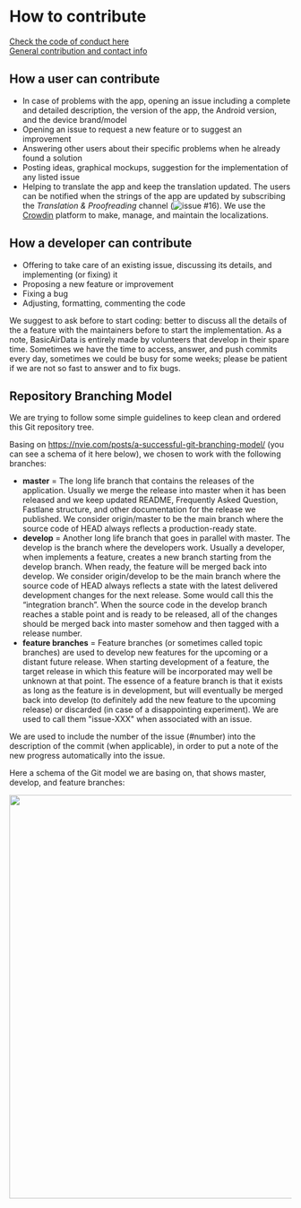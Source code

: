 # How to contribute

[Check the code of conduct here](/CODE_OF_CONDUCT.md)<br>
[General contribution and contact info](http://www.basicairdata.eu/about/)

## How a user can contribute
- In case of problems with the app, opening an issue including a complete and detailed description, the version of the app, the Android version, and the device brand/model
- Opening an issue to request a new feature or to suggest an improvement
- Answering other users about their specific problems when he already found a solution
- Posting ideas, graphical mockups, suggestion for the implementation of any listed issue
- Helping to translate the app and keep the translation updated. The users can be notified when the strings of the app are updated by subscribing the *Translation & Proofreading* channel (![issue #16](https://github.com/BasicAirData/GPSLogger/issues/16)). We use the [Crowdin](https://crowdin.com/project/gpslogger) platform to make, manage, and maintain the localizations.

## How a developer can contribute
- Offering to take care of an existing issue, discussing its details, and implementing (or fixing) it
- Proposing a new feature or improvement
- Fixing a bug
- Adjusting, formatting, commenting the code

We suggest to ask before to start coding: better to discuss all the details of the a feature with the maintainers before to start the implementation.
As a note, BasicAirData is entirely made by volunteers that develop in their spare time. Sometimes we have the time to access, answer, and push commits every day, sometimes we could be busy for some weeks; please be patient if we are not so fast to answer and to fix bugs.

## Repository Branching Model

We are trying to follow some simple guidelines to keep clean and ordered this Git repository tree.

Basing on https://nvie.com/posts/a-successful-git-branching-model/ (you can see a schema of it here below), we chosen to work with the following branches:
    
- **master** = The long life branch that contains the releases of the application. Usually we merge the release into master when it has been released and we keep updated README, Frequently Asked Question, Fastlane structure, and other documentation for the release we published. We consider origin/master to be the main branch where the source code of HEAD always reflects a production-ready state.
- **develop** = Another long life branch that goes in parallel with master. The develop is the branch where the developers work. Usually a developer, when implements a feature, creates a new branch starting from the develop branch. When ready, the feature will be merged back into develop. We consider origin/develop to be the main branch where the source code of HEAD always reflects a state with the latest delivered development changes for the next release. Some would call this the “integration branch”. When the source code in the develop branch reaches a stable point and is ready to be released, all of the changes should be merged back into master somehow and then tagged with a release number.
- **feature branches** = Feature branches (or sometimes called topic branches) are used to develop new features for the upcoming or a distant future release. When starting development of a feature, the target release in which this feature will be incorporated may well be unknown at that point. The essence of a feature branch is that it exists as long as the feature is in development, but will eventually be merged back into develop (to definitely add the new feature to the upcoming release) or discarded (in case of a disappointing experiment). We are used to call them "issue-XXX" when associated with an issue.

We are used to include the number of the issue (#number) into the description of the commit (when applicable), in order to put a note of the new progress automatically into the issue.

Here a schema of the Git model we are basing on, that shows master, develop, and feature branches:

<img src="https://nvie.com/img/git-model@2x.png" data-canonical-src="https://nvie.com/img/git-model@2x.png" width="720" />
